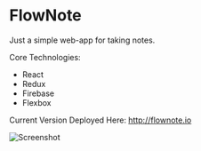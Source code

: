 # FlowNote

Just a simple web-app for taking notes.

Core Technologies:
- React
- Redux
- Firebase
- Flexbox

Current Version Deployed Here: http://flownote.io

![Screenshot](https://mm5yiq.dm.files.1drv.com/y4mmOKhfBBzOQI5Mmj3dcOzKF8iVWpW1tbHFrEDNRaK75bv9u2ZiHmgSZACa7WZ0X_fRE4splI8VVtQfMwZTCYyCPYpHt1HQkCc2BH2dJtu2rqceuBNZm2dBLnfMn_nrojYkwgfCaP_tmtsyo1bNQAwL6dXG91YN6NTFr7hkdGLPus7qyYMwSJ4GFcr2FoAIpo0?width=1083&height=676&cropmode=none)
